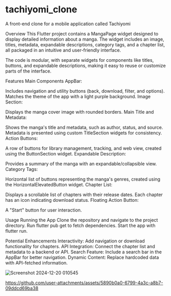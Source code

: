 # tachiyomi_clone
A front-end clone for a mobile application called Tachiyomi

Overview
This Flutter project contains a MangaPage widget designed to display detailed information about a manga. The widget includes an image, titles, metadata, expandable descriptions, category tags, and a chapter list, all packaged in an intuitive and user-friendly interface.

The code is modular, with separate widgets for components like titles, buttons, and expandable descriptions, making it easy to reuse or customize parts of the interface.

Features
Main Components
AppBar:

Includes navigation and utility buttons (back, download, filter, and options).
Matches the theme of the app with a light purple background.
Image Section:

Displays the manga cover image with rounded borders.
Main Title and Metadata:

Shows the manga's title and metadata, such as author, status, and source.
Metadata is presented using custom TitleSection widgets for consistency.
Action Buttons:

A row of buttons for library management, tracking, and web view, created using the ButtonSection widget.
Expandable Description:

Provides a summary of the manga with an expandable/collapsible view.
Category Tags:

Horizontal list of buttons representing the manga's genres, created using the HorizontalElevatedButton widget.
Chapter List:

Displays a scrollable list of chapters with their release dates.
Each chapter has an icon indicating download status.
Floating Action Button:

A "Start" button for user interaction.

Usage
Running the App
Clone the repository and navigate to the project directory.
Run flutter pub get to fetch dependencies.
Start the app with flutter run.

Potential Enhancements
Interactivity: Add navigation or download functionality for chapters.
API Integration: Connect the chapter list and metadata to a backend or API.
Search Feature: Include a search bar in the AppBar for better navigation.
Dynamic Content: Replace hardcoded data with API-fetched information.






![Screenshot 2024-12-20 010545](https://github.com/user-attachments/assets/8e6c5ede-aa3d-4f7d-b789-4d5efd318c42)


https://github.com/user-attachments/assets/5890b0a0-6799-4a3c-a8b7-09ddcd69ba38
